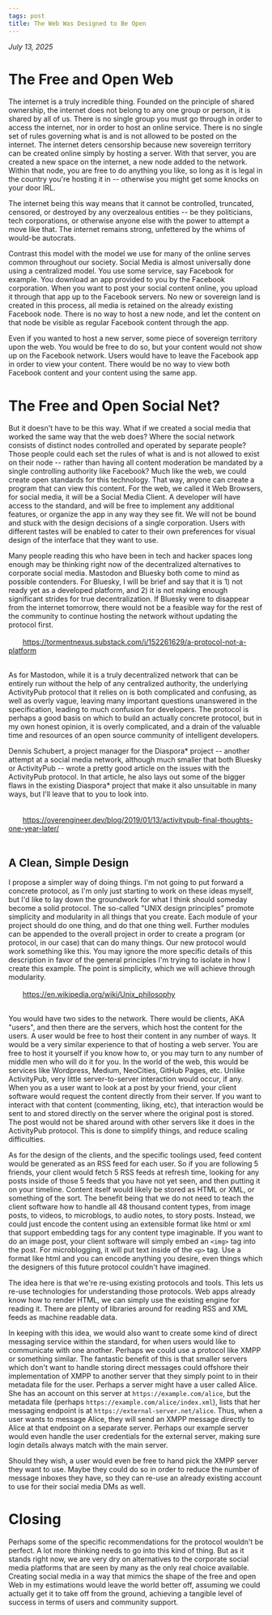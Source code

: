 ```yaml
---
tags: post
title: The Web Was Designed to Be Open
---
```

_July 13, 2025_
# The Free and Open Web

The internet is a truly incredible thing. Founded on the principle of shared ownership, the internet does not belong to any one group or person, it is shared by all of us. There is no single group you must go through in order to access the internet, nor in order to host an online service. There is no single set of rules governing what is and is not allowed to be posted on the internet. The internet deters censorship because new sovereign territory can be created online simply by hosting a server. With that server, you are created a new space on the internet, a new node added to the network. Within that node, you are free to do anything you like, so long as it is legal in the country you're hosting it in -- otherwise you might get some knocks on your door IRL.

The internet being this way means that it cannot be controlled, truncated, censored, or destroyed by any overzealous entities -- be they politicians, tech corporations, or otherwise anyone else with the power to attempt a move like that. The internet remains strong, unfettered by the whims of would-be autocrats.

Contrast this model with the model we use for many of the online serves common throughout our society. Social Media is almost universally done using a centralized model. You use some service, say Facebook for example. You download an app provided to you by the Facebook corporation. When you want to post your social content online, you upload it through that app up to the Facebook servers. No new or sovereign land is created in this process, all media is retained on the already existing Facebook node. There is no way to host a new node, and let the content on that node be visible as regular Facebook content through the app.

Even if you wanted to host a new server, some piece of sovereign territory upon the web. You would be free to do so, but your content would not show up on the Facebook network. Users would have to leave the Facebook app in order to view your content. There would be no way to view both Facebook content and your content using the same app.

# The Free and Open Social Net?

But it doesn't have to be this way. What if we created a social media that worked the same way that the web does? Where the social network consists of distinct nodes controlled and operated by separate people? Those people could each set the rules of what is and is not allowed to exist on their node -- rather than having all content moderation be mandated by a single controlling authority like Facebook? Much like the web, we could create open standards for this technology. That way, anyone can create a program that can view this content. For the web, we called it Web Browsers, for social media, it will be a Social Media Client. A developer will have access to the standard, and will be free to implement any additional features, or organize the app in any way they see fit. We will not be bound and stuck with the design decisions of a single corporation. Users with different tastes will be enabled to cater to their own preferences for visual design of the interface that they want to use.

Many people reading this who have been in tech and hacker spaces long enough may be thinking right now of the decentralized alternatives to corporate social media. Mastodon and Bluesky both come to mind as possible contenders. For Bluesky, I will be brief and say that it is 1) not ready yet as a developed platform, and 2) it is not making enough significant strides for true decentralization. If Bluesky were to disappear from the internet tomorrow, there would not be a feasible way for the rest of the community to continue hosting the network without updating the protocol first.
<br>
<br>
&emsp;&emsp;<https://tormentnexus.substack.com/i/152261629/a-protocol-not-a-platform>

<br>
As for Mastodon, while it is a truly decentralized network that can be entirely run without the help of any centralized authority, the underlying ActivityPub protocol that it relies on is both complicated and confusing, as well as overly vague, leaving many important questions unanswered in the specification, leading to much confusion for developers. The protocol is perhaps a good basis on which to build an actually concrete protocol, but in my own honest opinion, it is overly complicated, and a drain of the valuable time and resources of an open source community of intelligent developers. 

Dennis Schubert, a project manager for the Diaspora* project -- another attempt at a social media network, although much smaller that both Bluesky or ActivityPub -- wrote a pretty good article on the issues with the ActivityPub protocol. In that article, he also lays out some of the bigger flaws in the existing Diaspora* project that make it also unsuitable in many ways, but I'll leave that to you to look into.  
<br>
<br>
&emsp;&emsp;<https://overengineer.dev/blog/2019/01/13/activitypub-final-thoughts-one-year-later/>
<br>
<br>

## A Clean, Simple Design

I propose a simpler way of doing things. I'm not going to put forward a concrete protocol, as I'm only just starting to work on these ideas myself, but I'd like to lay down the groundwork for what I think should someday become a solid protocol. The so-called "UNIX design principles" promote simplicity and modularity in all things that you create. Each module of your project should do one thing, and do that one thing well. Further modules can be appended to the overall project in order to create a program (or protocol, in our case) that can do many things. Our new protocol would work something like this. You may ignore the more specific details of this description in favor of the general principles I'm trying to isolate in how I create this example. The point is simplicity, which we will achieve through modularity. 
<br>
<br>
&emsp;&emsp;<https://en.wikipedia.org/wiki/Unix_philosophy>

<br>
You would have two sides to the network. There would be clients, AKA "users", and then there are the servers, which host the content for the users. A user would be free to host their content in any number of ways. It would be a very similar experience to that of hosting a web server. You are free to host it yourself if you know how to, or you may turn to any number of middle men who will do it for you. In the world of the web, this would be services like Wordpress, Medium, NeoCities, GitHub Pages, etc. Unlike ActivityPub, very little server-to-server interaction would occur, if any. When you as a user want to look at a post by your friend, your client software would request the content directly from their server. If you want to interact with that content (commenting, liking, etc), that interaction would be sent to and stored directly on the server where the original post is stored. The post would not be shared around with other servers like it does in the ActivityPub protocol. This is done to simplify things, and reduce scaling difficulties.

As for the design of the clients, and the specific toolings used, feed content would be generated as an RSS feed for each user. So if you are following 5 friends, your client would fetch 5 RSS feeds at refresh time, looking for any posts inside of those 5 feeds that you have not yet seen, and then putting it on your timeline. Content itself would likely be stored as HTML or XML, or something of the sort. The benefit being that we do not need to teach the client software how to handle all 48 thousand content types, from image posts, to videos, to microblogs, to audio notes, to story posts. Instead, we could just encode the content using an extensible format like html or xml that support embedding tags for any content type imaginable. If you want to do an image post, your client software will simply embed an `<img>` tag into the post. For microblogging, it will put text inside of the `<p>` tag. Use a format like html and you can encode anything you desire, even things which the designers of this future protocol couldn't have imagined.

The idea here is that we're re-using existing protocols and tools. This lets us re-use technologies for understanding those protocols. Web apps already know how to render HTML, we can simply use the existing engine for reading it. There are plenty of libraries around for reading RSS and XML feeds as machine readable data. 

In keeping with this idea, we would also want to create some kind of direct messaging service within the standard, for when users would like to communicate with one another. Perhaps we could use a protocol like XMPP or something similar. The fantastic benefit of this is that smaller servers which don't want to handle storing direct messages could offshore their implementation of XMPP to another server that they simply point to in their metadata file for the user. Perhaps a server might have a user called Alice. She has an account on this server at `https://example.com/alice`, but the metadata file (perhaps `https://example.com/alice/index.xml`), lists that her messaging endpoint is at `https://external-server.net/alice`. Thus, when a user wants to message Alice, they will send an XMPP message directly to Alice at that endpoint on a separate server. Perhaps our example server would even handle the user credentials for the external server, making sure login details always match with the main server.

Should they wish, a user would even be free to hand pick the XMPP server they want to use. Maybe they could do so in order to reduce the number of message inboxes they have, so they can re-use an already existing account to use for their social media DMs as well.


# Closing

Perhaps some of the specific recommendations for the protocol wouldn't be perfect. A lot more thinking needs to go into this kind of thing. But as it stands right now, we are very dry on alternatives to the corporate social media platforms that are seen by many as the only real choice available. Creating social media in a way that mimics the shape of the free and open Web in my estimations would leave the world better off, assuming we could actually get it to take off from the ground, achieving a tangible level of success in terms of users and community support.
